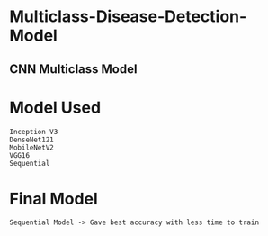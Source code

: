 # Multiclass-Disease-Detection-Model

## CNN Multiclass Model

# Model Used

```
Inception V3
DenseNet121
MobileNetV2
VGG16
Sequential
``` 

# Final Model
```
Sequential Model -> Gave best accuracy with less time to train
```
